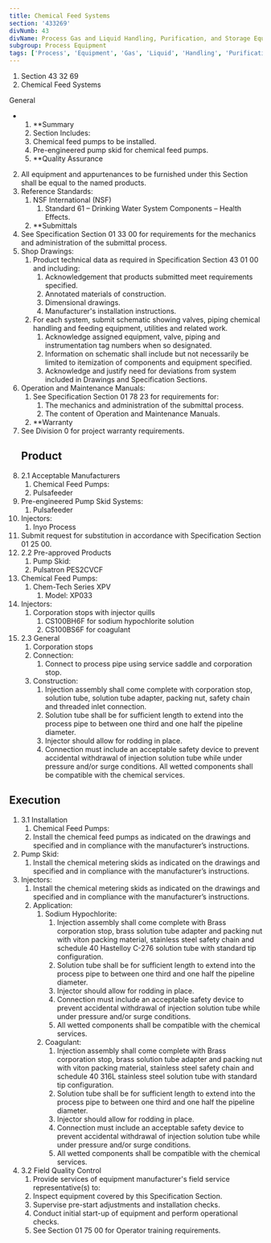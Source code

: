 ```yaml
---
title: Chemical Feed Systems
section: '433269'
divNumb: 43
divName: Process Gas and Liquid Handling, Purification, and Storage Equipment
subgroup: Process Equipment
tags: ['Process', 'Equipment', 'Gas', 'Liquid', 'Handling', 'Purification', 'Storage', 'Chemical', 'Feed', 'Systems']
---
```


   1. Section 43 32 69
   1. Chemical Feed Systems

General

* 
	1. **Summary
   1. Section Includes:
	1. Chemical feed pumps to be installed.
	2. Pre-engineered pump skid for chemical feed pumps.
	3. **Quality Assurance
2. All equipment and appurtenances to be furnished under this Section shall be equal to the named products.
3. Reference Standards:
	1. NSF International (NSF)
		1. Standard 61 – Drinking Water System Components – Health Effects.
	2. **Submittals
4. See Specification Section 01 33 00 for requirements for the mechanics and administration of the submittal process.
5. Shop Drawings:
	1. Product technical data as required in Specification Section 43 01 00 and including:
		1. Acknowledgement that products submitted meet requirements specified.
		2. Annotated materials of construction.
		3. Dimensional drawings.
		4. Manufacturer's installation instructions.
	2. For each system, submit schematic showing valves, piping chemical handling and feeding equipment, utilities and related work.
		1. Acknowledge assigned equipment, valve, piping and instrumentation tag numbers when so designated.
		2. Information on schematic shall include but not necessarily be limited to itemization of components and equipment specified.
		3. Acknowledge and justify need for deviations from system included in Drawings and Specification Sections.
6. Operation and Maintenance Manuals:
	1. See Specification Section 01 78 23 for requirements for:
		1. The mechanics and administration of the submittal process.
		2. The content of Operation and Maintenance Manuals.
	2. **Warranty
7. See Division 0 for project warranty requirements.
   ## Product
1. 2.1 Acceptable Manufacturers
   1. Chemical Feed Pumps:
	1. Pulsafeeder
2. Pre-engineered Pump Skid Systems:
	1. Pulsafeeder
3. Injectors:
	1. Inyo Process
4. Submit request for substitution in accordance with Specification Section 01 25 00.
1. 2.2 Pre-approved Products
   1. Pump Skid:
	1. Pulsatron PES2CVCF
2. Chemical Feed Pumps:
	1. Chem-Tech Series XPV
		1. Model: XP033
3. Injectors:
	1. Corporation stops with injector quills
		1. CS100BH6F for sodium hypochlorite solution
		2. CS100BS6F for coagulant
1. 2.3 General
   1. Corporation stops
	1. Connection:
		1. Connect to process pipe using service saddle and corporation stop.
	2. Construction:
		1. Injection assembly shall come complete with corporation stop, solution tube, solution tube adapter, packing nut, safety chain and threaded inlet connection.
		2. Solution tube shall be for sufficient length to extend into the process pipe to between one third and one half the pipeline diameter.
		3. Injector should allow for rodding in place.
		4. Connection must include an acceptable safety device to prevent accidental withdrawal of injection solution tube while under pressure and/or surge conditions. All wetted components shall be compatible with the chemical services.


## Execution

1. 3.1 Installation
   1. Chemical Feed Pumps:
	1. Install the chemical feed pumps as indicated on the drawings and specified and in compliance with the manufacturer’s instructions.
2. Pump Skid:
	1. Install the chemical metering skids as indicated on the drawings and specified and in compliance with the manufacturer’s instructions.
3. Injectors:
	1. Install the chemical metering skids as indicated on the drawings and specified and in compliance with the manufacturer’s instructions.
	2. Application:
		1. Sodium Hypochlorite:
			1. Injection assembly shall come complete with Brass corporation stop, brass solution tube adapter and packing nut with viton packing material, stainless steel safety chain and schedule 40 Hastelloy C-276 solution tube with standard tip configuration.
			2. Solution tube shall be for sufficient length to extend into the process pipe to between one third and one half the pipeline diameter.
			3. Injector should allow for rodding in place.
			4. Connection must include an acceptable safety device to prevent accidental withdrawal of injection solution tube while under pressure and/or surge conditions.
			5. All wetted components shall be compatible with the chemical services.
		2. Coagulant:
			1. Injection assembly shall come complete with Brass corporation stop, brass solution tube adapter and packing nut with viton packing material, stainless steel safety chain and schedule 40 316L stainless steel solution tube with standard tip configuration.
			2. Solution tube shall be for sufficient length to extend into the process pipe to between one third and one half the pipeline diameter.
			3. Injector should allow for rodding in place.
			4. Connection must include an acceptable safety device to prevent accidental withdrawal of injection solution tube while under pressure and/or surge conditions.
			5. All wetted components shall be compatible with the chemical services.
1. 3.2 Field Quality Control
   1. Provide services of equipment manufacturer's field service representative(s) to:
	1. Inspect equipment covered by this Specification Section.
	2. Supervise pre-start adjustments and installation checks.
	3. Conduct initial start-up of equipment and perform operational checks.
	4. See Section 01 75 00 for Operator training requirements.

